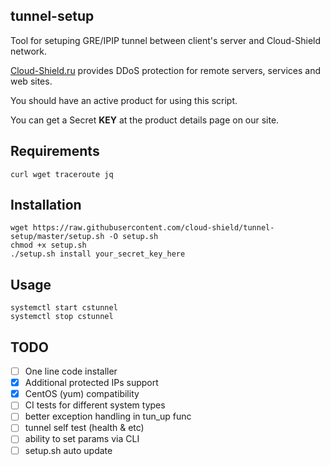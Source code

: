 ## tunnel-setup
Tool for setuping GRE/IPIP tunnel between client's server and Cloud-Shield network.

[Cloud-Shield.ru](https://cloud-shield.ru) provides DDoS protection for remote servers, services and web sites.


You should have an active product for using this script.

You can get a Secret **KEY** at the product details page on our site.

## Requirements
```
curl wget traceroute jq
```

## Installation
```Shell
wget https://raw.githubusercontent.com/cloud-shield/tunnel-setup/master/setup.sh -O setup.sh
chmod +x setup.sh
./setup.sh install your_secret_key_here
```

## Usage
```
systemctl start cstunnel
systemctl stop cstunnel
```

## TODO

- [ ] One line code installer
- [x] Additional protected IPs support
- [x] CentOS (yum) compatibility
- [ ] CI tests for different system types
- [ ] better exception handling in tun_up func
- [ ] tunnel self test (health & etc)
- [ ] ability to set params via CLI
- [ ] setup.sh auto update

